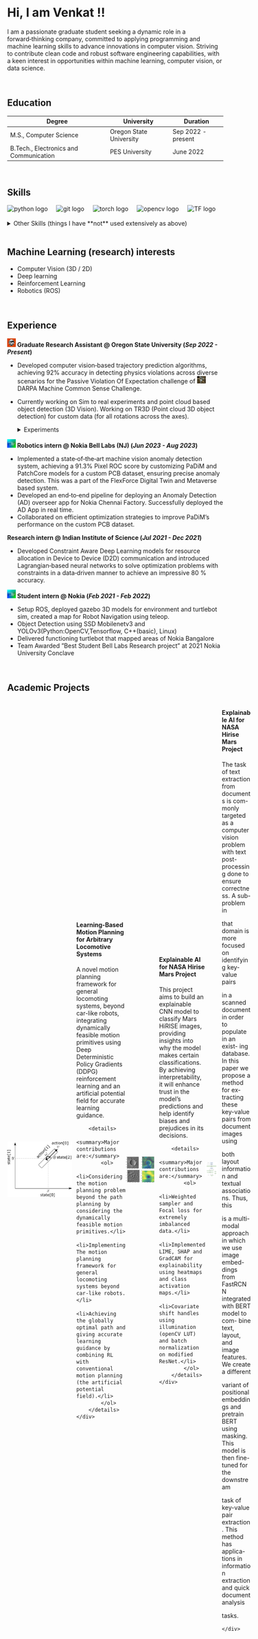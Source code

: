 # Hi, I am Venkat !!

I am a passionate graduate student seeking a dynamic role in a forward‑thinking company, committed to applying programming
and machine learning skills to advance innovations in computer vision. Striving to contribute clean code and robust software
engineering capabilities, with a keen interest in opportunities within machine learning, computer vision, or data science.

<br>

## Education

| Degree                          | University                                     | Duration         |
|---------------------------------|------------------------------------------------|------------------|
| M.S., Computer Science          | Oregon State University                       | Sep 2022 - present |
| B.Tech., Electronics and Communication | PES University                          | June 2022        |

<br>

## Skills

<div align="left">
  <img src="https://cdn.jsdelivr.net/gh/devicons/devicon/icons/python/python-original.svg" height="40" alt="python logo"  />
  <img width="12" />
  <img src="https://cdn.jsdelivr.net/gh/devicons/devicon/icons/git/git-original.svg" height="40" alt="git logo"  />
  <img width="12" />
  <img src="https://cdn.jsdelivr.net/gh/devicons/devicon/icons/pytorch/pytorch-original.svg" height="40" alt="torch logo"  />
  <img width="12" />
  <img src="https://cdn.jsdelivr.net/gh/devicons/devicon/icons/opencv/opencv-original.svg" height="40" alt="opencv logo"  />
  <img width="12" />
  <img src="https://cdn.jsdelivr.net/gh/devicons/devicon/icons/tensorflow/tensorflow-original.svg" height="40" alt="TF logo"  />

</div>
<br>
<details markdown="1">
<summary>Other Skills (things I have **not** used extensively as above)</summary>

- C++
- Docker
- MLFlow
- ROS
- Unity
- OpenAI Gym
- Postgres
    
</details>
<br>



## Machine Learning (research) interests

- Computer Vision (3D / 2D)
- Deep learning
- Reinforcement Learning
- Robotics (ROS)

<br>

## Experience

**<a><img src="./assets/img/osu.png" alt="OSU" width="20"></a> Graduate Research Assistant @ Oregon State University (_Sep 2022 - Present_)**

- Developed computer vision‑based trajectory prediction algorithms, achieving 92% accuracy in detecting physics violations across diverse scenarios for the Passive Violation Of Expectation challenge of <a href="https://www.machinecommonsense.com/"> <img src="./assets/img/mcs.png" alt="MCS" width="20"> </a> DARPA Machine Common Sense Challenge.
- Currently working on Sim to real experiments and point cloud based object detection (3D Vision). Working on TR3D (Point cloud 3D object detection) for custom data (for all rotations across the axes).

  <details markdown="1">
    <summary>Experiments</summary>
    
      - Research focused on capturing inter‑object and object‑environment interactions at long ranges, exploring 3D and point cloud versions.
      - Leveraged the Region Proposal Interaction Network to enhance model performance, yielding remarkable results on our custom MCS DARPA dataset
      - Used Motion Indeterminacy diffusion model for diverse trajectory prediction for intuitive physics experiments.
    
  </details>


**<a><img src="./assets/img/nokia.png" alt="nookia" width="20"></a> Robotics intern @ Nokia Bell Labs (NJ) (_Jun 2023 - Aug 2023_)**
- Implemented a state‑of‑the‑art machine vision anomaly detection system, achieving a 91.3% Pixel ROC score by customizing
PaDiM and PatchCore models for a custom PCB dataset, ensuring precise anomaly detection. This was a part of the FlexForce
Digital Twin and Metaverse based system.
- Developed an end‑to‑end pipeline for deploying an Anomaly Detection (AD) overseer app for Nokia Chennai Factory.
Successfully deployed the AD App in real time.
- Collaborated on efficient optimization strategies to improve PaDiM’s performance on the custom PCB dataset.

**Research intern @ Indian Institute of Science (_Jul 2021 - Dec 2021_)**
- Developed Constraint Aware Deep Learning models for resource allocation in Device to Device (D2D) communication and
introduced Lagrangian‑based neural networks to solve optimization problems with constraints in a data‑driven manner to
achieve an impressive 80 % accuracy.

**<a><img src="./assets/img/nokia.png" alt="nookia" width="20"></a> Student intern @ Nokia (_Feb 2021 - Feb 2022_)**
- Setup ROS, deployed gazebo 3D models for environment and turtlebot sim, created a map for Robot Navigation using teleop.
- Object Detection using SSD Mobilenetv3 and YOLOv3(Python:OpenCV,Tensorflow, C++(basic), Linux)
- Delivered functioning turtlebot that mapped areas of Nokia Bangalore
- Team Awarded ”Best Student Bell Labs Research project” at 2021 Nokia University Conclave

<br>

## Academic Projects

<div style="display:flex; align-items: center;">
    <img src="./assets/img/rob_proj.png" alt="Image" width="30" style="width:30%; margin-right: 10px;">
    <div style="width:70%;">
        <h4>Learning-Based Motion Planning for Arbitrary Locomotive Systems</h4>
        <p>A novel motion planning framework for general locomoting systems, beyond car-like robots, integrating dynamically feasible motion primitives using Deep Deterministic Policy Gradients (DDPG) reinforcement learning and an artificial potential field for accurate learning guidance.</p>
        
        <details>
            <summary>Major contributions are:</summary>
            <ol>
                <li>Considering the motion planning problem beyond the path planning by considering the dynamically feasible motion primitives.</li>
                <li>Implementing The motion planning framework for general locomoting systems beyond car-like robots.</li>
                <li>Achieving the globally optimal path and giving accurate learning guidance by combining RL with conventional motion planning (the artificial potential field).</li>
            </ol>
        </details>
    </div>
</div>

<br>


<div style="display:flex; align-items: center;">
    <img src="./assets/img/mars.png" alt="Image" width="30" style="width:30%; margin-right: 10px;">
    <div style="width:70%;">
        <h4>Explainable AI for NASA Hirise Mars Project</h4>
        <p>This project aims to build an explainable CNN model to classify Mars HiRISE images,
providing insights into why the model makes certain classifications. By achieving interpretability, it will enhance trust in the
model’s predictions and help identify biases and prejudices in its decisions.</p>
        
        <details>
            <summary>Major contributions are:</summary>
            <ol>
                <li>Weighted sampler and Focal loss for extremely imbalanced data.</li>
                <li>Implemented LIME, SHAP and GradCAM for explainability using heatmaps and class activation maps.</li>
                <li>Covariate shift handles using illumination (openCV LUT) and batch normalization on modified ResNet.</li>
            </ol>
        </details>
    </div>
</div>

<div style="display:flex; align-items: center;">
    <img src="./assets/img/document_multimodal.gif" alt="Image" width="30" style="width:30%; margin-right: 10px;">
    <div style="width:70%;">
        <h4>Explainable AI for NASA Hirise Mars Project</h4>
        <p>The task of text extraction from documents is com-
monly targeted as a computer vision problem with text post-
processing done to ensure correctness. A sub-problem in

that domain is more focused on identifying key-value pairs

in a scanned document in order to populate in an exist-
ing database. In this paper we propose a method for ex-
tracting these key-value pairs from document images using

both layout information and textual associations. Thus, this

is a multi-modal approach in which we use image embed-
dings from FastRCNN integrated with BERT model to com-
bine text, layout, and image features. We create a different

variant of positional embeddings and pretrain BERT using
masking. This model is then fine-tuned for the downstream

task of key-value pair extraction. This method has applica-
tions in information extraction and quick document analysis

tasks.</p>
        
        
    </div>
</div>

